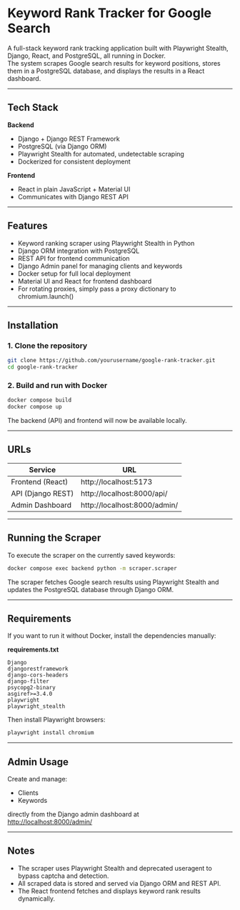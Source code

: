 # Keyword Rank Tracker for Google Search

A full-stack keyword rank tracking application built with Playwright Stealth, Django, React, and PostgreSQL, all running in Docker.  
The system scrapes Google search results for keyword positions, stores them in a PostgreSQL database, and displays the results in a React dashboard.

---

## Tech Stack

**Backend**
- Django + Django REST Framework  
- PostgreSQL (via Django ORM)  
- Playwright Stealth for automated, undetectable scraping  
- Dockerized for consistent deployment

**Frontend**
- React in plain JavaScript + Material UI  
- Communicates with Django REST API

---

## Features

- Keyword ranking scraper using Playwright Stealth in Python
- Django ORM integration with PostgreSQL  
- REST API for frontend communication  
- Django Admin panel for managing clients and keywords  
- Docker setup for full local deployment  
- Material UI and React for frontend dashboard
- For rotating proxies, simply pass a proxy dictionary to chromium.launch()

---

## Installation

### 1. Clone the repository
```bash
git clone https://github.com/yourusername/google-rank-tracker.git
cd google-rank-tracker
```

### 2. Build and run with Docker
```bash
docker compose build
docker compose up
```

The backend (API) and frontend will now be available locally.

---

## URLs

| Service | URL |
|----------|-----|
| Frontend (React) | http://localhost:5173 |
| API (Django REST) | http://localhost:8000/api/ |
| Admin Dashboard | http://localhost:8000/admin/ |

---

## Running the Scraper

To execute the scraper on the currently saved keywords:
```bash
docker compose exec backend python -m scraper.scraper
```

The scraper fetches Google search results using Playwright Stealth and updates the PostgreSQL database through Django ORM.

---

## Requirements

If you want to run it without Docker, install the dependencies manually:

**requirements.txt**
```
Django
djangorestframework
django-cors-headers
django-filter
psycopg2-binary
asgiref>=3.4.0
playwright
playwright_stealth
```

Then install Playwright browsers:
```bash
playwright install chromium
```

---

## Admin Usage

Create and manage:
- Clients  
- Keywords  

directly from the Django admin dashboard at  
[http://localhost:8000/admin/](http://localhost:8000/admin/)

---

## Notes

- The scraper uses Playwright Stealth and deprecated useragent to bypass captcha and detection.
- All scraped data is stored and served via Django ORM and REST API.  
- The React frontend fetches and displays keyword rank results dynamically.
